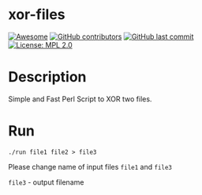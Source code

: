 # xor-files

[![Awesome](https://awesome.re/badge-flat2.svg)](https://awesome.re) [![GitHub contributors](https://img.shields.io/github/contributors/emanuelbesliu/xor-files.svg)](https://github.com/emanuelbesliu/xor-files/graphs/contributors) [![GitHub last commit](https://img.shields.io/github/last-commit/emanuelbesliu/xor-files.svg)](https://github.com/emanuelbesliu/game-dev-ASH/commits/master) [![License: MPL 2.0](https://img.shields.io/badge/license-MIT-brightgreen.svg)](https://choosealicense.com/licenses/mit/)

# Description
Simple and Fast Perl Script to XOR two files.

# Run
```
./run file1 file2 > file3
```

Please change name of input files ```file1``` and ```file3```

```file3``` - output filename
